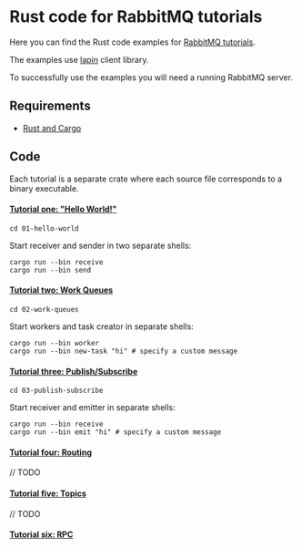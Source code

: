 # Rust code for RabbitMQ tutorials

Here you can find the Rust code examples for [RabbitMQ
tutorials](https://www.rabbitmq.com/getstarted.html).

The examples use [lapin](https://github.com/sozu-proxy/lapin) client library.

To successfully use the examples you will need a running RabbitMQ server.

## Requirements

* [Rust and Cargo](https://www.rust-lang.org/tools/install)

## Code
Each tutorial is a separate crate where each source file corresponds to a
binary executable.

#### [Tutorial one: "Hello World!"](https://www.rabbitmq.com/tutorial-one-dotnet.html)
```
cd 01-hello-world
```
Start receiver and sender in two separate shells:
```
cargo run --bin receive
cargo run --bin send
```

#### [Tutorial two: Work Queues](https://www.rabbitmq.com/tutorial-two-dotnet.html)
```
cd 02-work-queues
```
Start workers and task creator in separate shells:
```
cargo run --bin worker
cargo run --bin new-task "hi" # specify a custom message
```

#### [Tutorial three: Publish/Subscribe](https://www.rabbitmq.com/tutorial-three-dotnet.html)
```
cd 03-publish-subscribe
```
Start receiver and emitter in separate shells:
```
cargo run --bin receive
cargo run --bin emit "hi" # specify a custom message
```

#### [Tutorial four: Routing](https://www.rabbitmq.com/tutorial-four-dotnet.html)
// TODO

#### [Tutorial five: Topics](https://www.rabbitmq.com/tutorial-five-dotnet.html)
// TODO

#### [Tutorial six: RPC](https://www.rabbitmq.com/tutorial-six-dotnet.html)

